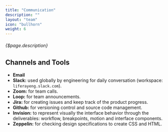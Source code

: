 ```yaml
---
title: "Communication"
description: ""
layout: "team"
icon: "bullhorn"
weight: 6
---
```


###### {$page.description}

<article id="1">

## Channels and Tools
- **Email**
- **Slack:** used globally by engineering for daily conversation (workspace: `liferayeng.slack.com`).
- **Zoom:** for team calls.
- **Loop:** for team announcements.
- **Jira:** for creating issues and keep track of the product progress.
- **Github:** for versioning control and source code management.
- **Invision:** to represent visually the interface behavior through the deliverables: workflow, breakpoints, motion and interface components.
- **Zeppelin:** for checking design specifications to create CSS and HTML.

</article>
